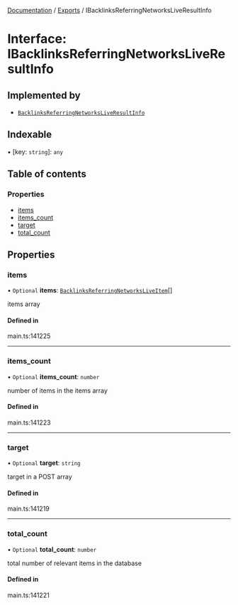 [Documentation](../README.md) / [Exports](../modules.md) / IBacklinksReferringNetworksLiveResultInfo

# Interface: IBacklinksReferringNetworksLiveResultInfo

## Implemented by

- [`BacklinksReferringNetworksLiveResultInfo`](../classes/BacklinksReferringNetworksLiveResultInfo.md)

## Indexable

▪ [key: `string`]: `any`

## Table of contents

### Properties

- [items](IBacklinksReferringNetworksLiveResultInfo.md#items)
- [items\_count](IBacklinksReferringNetworksLiveResultInfo.md#items_count)
- [target](IBacklinksReferringNetworksLiveResultInfo.md#target)
- [total\_count](IBacklinksReferringNetworksLiveResultInfo.md#total_count)

## Properties

### items

• `Optional` **items**: [`BacklinksReferringNetworksLiveItem`](../classes/BacklinksReferringNetworksLiveItem.md)[]

items array

#### Defined in

main.ts:141225

___

### items\_count

• `Optional` **items\_count**: `number`

number of items in the items array

#### Defined in

main.ts:141223

___

### target

• `Optional` **target**: `string`

target in a POST array

#### Defined in

main.ts:141219

___

### total\_count

• `Optional` **total\_count**: `number`

total number of relevant items in the database

#### Defined in

main.ts:141221
